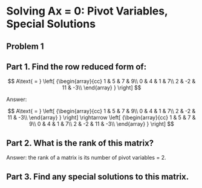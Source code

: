 
# Solving Ax = 0: Pivot Variables, Special Solutions

## Problem 1

## Part 1. Find the row reduced form of:

$$
A\text{ = }
\left[ {\begin{array}{cc}
 1 & 5 & 7 & 9\\
 0 & 4 & 1 & 7\\
 2 & -2 & 11 & -3\\
\end{array} } \right]
$$

Answer:

$$
A\text{ = }
\left[ {\begin{array}{cc}
 1 & 5 & 7 & 9\\
 0 & 4 & 1 & 7\\
 2 & -2 & 11 & -3\\
\end{array} } \right]
\rightarrow
\left[ {\begin{array}{cc}
 1 & 5 & 7 & 9\\
 0 & 4 & 1 & 7\\
 2 & -2 & 11 & -3\\
\end{array} } \right]
$$

## Part 2. What is the rank of this matrix?

Answer: the rank of a matrix is its number of pivot variables = 2.

## Part 3. Find any special solutions to this matrix.


